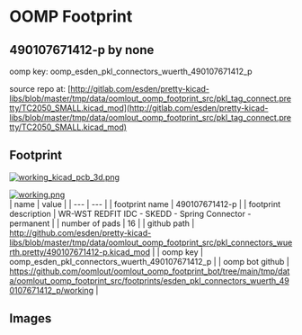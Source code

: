 # OOMP Footprint  
## 490107671412-p  by none  
  
oomp key: oomp_esden_pkl_connectors_wuerth_490107671412_p  
  
source repo at: [http://gitlab.com/esden/pretty-kicad-libs/blob/master/tmp/data/oomlout_oomp_footprint_src/pkl_tag_connect.pretty/TC2050_SMALL.kicad_mod](http://gitlab.com/esden/pretty-kicad-libs/blob/master/tmp/data/oomlout_oomp_footprint_src/pkl_tag_connect.pretty/TC2050_SMALL.kicad_mod)  
## Footprint  
  
[![working_kicad_pcb_3d.png](working_kicad_pcb_3d_600.png)](working_kicad_pcb_3d.png)  
  
[![working.png](working_600.png)](working.png)  
| name | value | 
| --- | --- | 
| footprint name | 490107671412-p | 
| footprint description | WR-WST REDFIT IDC - SKEDD - Spring Connector - permanent | 
| number of pads | 16 | 
| github path | http://github.com/esden/pretty-kicad-libs/blob/master/tmp/data/oomlout_oomp_footprint_src/pkl_connectors_wuerth.pretty/490107671412-p.kicad_mod | 
| oomp key | oomp_esden_pkl_connectors_wuerth_490107671412_p | 
| oomp bot github | https://github.com/oomlout/oomlout_oomp_footprint_bot/tree/main/tmp/data/oomlout_oomp_footprint_src/footprints/esden_pkl_connectors_wuerth_490107671412_p/working | 
## Images  
